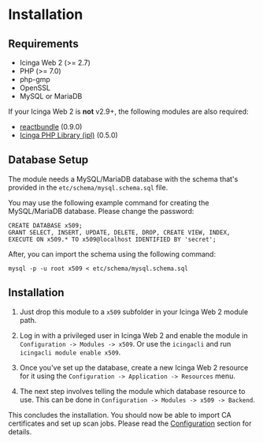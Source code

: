 # <a id="Installation"></a>Installation

## Requirements

* Icinga Web 2 (&gt;= 2.7)
* PHP (&gt;= 7.0)
* php-gmp
* OpenSSL
* MySQL or MariaDB

If your Icinga Web 2 is **not** v2.9+, the following modules are also required:

* [reactbundle](https://github.com/Icinga/icingaweb2-module-reactbundle) (0.9.0)
* [Icinga PHP Library (ipl)](https://github.com/Icinga/icingaweb2-module-ipl) (0.5.0)

## Database Setup

The module needs a MySQL/MariaDB database with the schema that's provided in the `etc/schema/mysql.schema.sql` file.

You may use the following example command for creating the MySQL/MariaDB database. Please change the password:

```
CREATE DATABASE x509;
GRANT SELECT, INSERT, UPDATE, DELETE, DROP, CREATE VIEW, INDEX, EXECUTE ON x509.* TO x509@localhost IDENTIFIED BY 'secret';
```

After, you can import the schema using the following command:

```
mysql -p -u root x509 < etc/schema/mysql.schema.sql
```

## Installation

1. Just drop this module to a `x509` subfolder in your Icinga Web 2 module path.

2. Log in with a privileged user in Icinga Web 2 and enable the module in `Configuration -> Modules -> x509`.
Or use the `icingacli` and run `icingacli module enable x509`.

3. Once you've set up the database, create a new Icinga Web 2 resource for it using the
`Configuration -> Application -> Resources` menu.

4. The next step involves telling the module which database resource to use. This can be done in
`Configuration -> Modules -> x509 -> Backend`.

This concludes the installation. You should now be able to import CA certificates and set up scan jobs.
Please read the [Configuration](03-Configuration.md) section for details.
